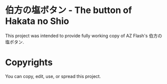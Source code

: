 # 伯方の塩ボタン - The button of Hakata no Shio
This project was intended to provide fully working copy of AZ Flash's 伯方の塩ボタン.

# Copyrights
You can copy, edit, use, or spread this project.
